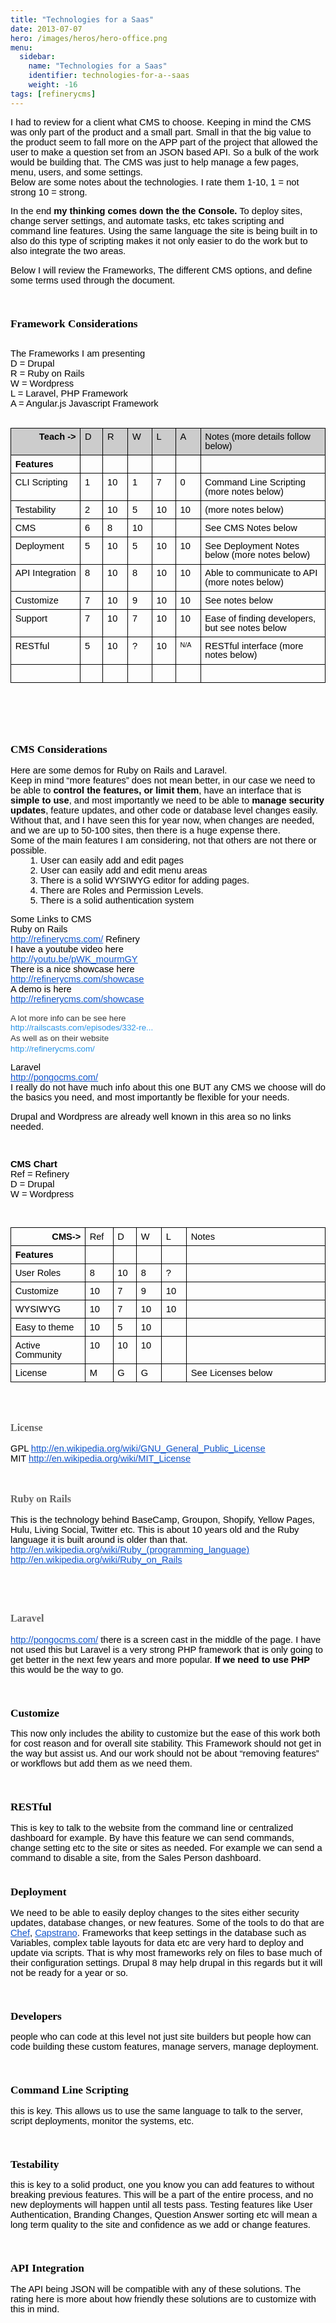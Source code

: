```yaml
---
title: "Technologies for a Saas"
date: 2013-07-07
hero: /images/heros/hero-office.png
menu:
  sidebar:
    name: "Technologies for a Saas"
    identifier: technologies-for-a--saas
    weight: -16
tags: [refinerycms]
---
```


<p>
I had to review for a client what CMS to choose. Keeping in mind the CMS was only part of the product and a small part. Small in that the big value to the product seem to fall more on the APP part of the project that allowed the user to make a question set from an JSON based API. So a bulk of the work would be building that. The CMS was just to help manage a few pages, menu, users, and some settings.
</p>
<!--start styles from google doc-->
<style type="text/css">ol{margin:0;padding:0}.c1{vertical-align:top;width:27.8pt;border-style:solid;border-color:#000000;border-width:1pt;padding:5pt 5pt 5pt 5pt}.c22{vertical-align:top;width:25.5pt;border-style:solid;border-color:#000000;border-width:1pt;padding:5pt 5pt 5pt 5pt}.c15{vertical-align:top;width:315pt;border-style:solid;border-color:#000000;border-width:1pt;padding:5pt 5pt 5pt 5pt}.c9{vertical-align:top;width:240pt;border-style:solid;border-color:#000000;border-width:1pt;padding:5pt 5pt 5pt 5pt}.c19{vertical-align:top;width:24.8pt;border-style:solid;border-color:#000000;border-width:1pt;padding:5pt 5pt 5pt 5pt}.c10{vertical-align:top;width:26.2pt;border-style:solid;border-color:#000000;border-width:1pt;padding:5pt 5pt 5pt 5pt}.c12{vertical-align:top;width:27pt;border-style:solid;border-color:#000000;border-width:1pt;padding:5pt 5pt 5pt 5pt}.c8{vertical-align:top;width:111pt;border-style:solid;border-color:#000000;border-width:1pt;padding:5pt 5pt 5pt 5pt}.c17{vertical-align:top;width:92.2pt;border-style:solid;border-color:#000000;border-width:1pt;padding:5pt 5pt 5pt 5pt}.c11{vertical-align:top;width:30.8pt;border-style:solid;border-color:#000000;border-width:1pt;padding:5pt 5pt 5pt 5pt}.c2{vertical-align:top;width:29.2pt;border-style:solid;border-color:#000000;border-width:1pt;padding:5pt 5pt 5pt 5pt}.c28{list-style-type:decimal;margin:0;padding:0}.c23{max-width:468pt;background-color:#ffffff;padding:72pt 72pt 72pt 72pt}.c26{color:#2793e6;font-size:10pt;background-color:#ffffff}.c18{color:#333333;font-size:10pt;background-color:#ffffff}.c21{padding-left:0pt;margin-left:36pt}.c6{color:inherit;text-decoration:inherit}.c0{line-height:1.0;direction:ltr}.c16{color:#1155cc;text-decoration:underline}.c27{text-align:right}.c3{font-weight:bold}.c5{direction:ltr}.c24{height:0pt}.c20{font-size:8pt}.c4{border-collapse:collapse}.c14{line-height:1.275}.c25{height:25pt}.c13{background-color:#cccccc}.c7{height:11pt}.title{padding-top:0pt;line-height:1.15;text-align:left;color:#000000;font-size:21pt;font-family:"Trebuchet MS";padding-bottom:0pt}.subtitle{padding-top:0pt;line-height:1.15;text-align:left;color:#666666;font-style:italic;font-size:13pt;font-family:"Trebuchet MS";padding-bottom:10pt}li{color:#000000;font-size:11pt;font-family:"Arial"}p{color:#000000;font-size:11pt;margin:0;font-family:"Arial"}h1{padding-top:10pt;line-height:1.15;text-align:left;color:#000000;font-size:16pt;font-family:"Trebuchet MS";padding-bottom:0pt}h2{padding-top:10pt;line-height:1.15;text-align:left;color:#000000;font-size:13pt;font-family:"Trebuchet MS";font-weight:bold;padding-bottom:0pt}h3{padding-top:8pt;line-height:1.15;text-align:left;color:#666666;font-size:12pt;font-family:"Trebuchet MS";font-weight:bold;padding-bottom:0pt}h4{padding-top:8pt;line-height:1.15;text-align:left;color:#666666;font-size:11pt;text-decoration:underline;font-family:"Trebuchet MS";padding-bottom:0pt}h5{padding-top:8pt;line-height:1.15;text-align:left;color:#666666;font-size:11pt;font-family:"Trebuchet MS";padding-bottom:0pt}h6{padding-top:8pt;line-height:1.15;text-align:left;color:#666666;font-style:italic;font-size:11pt;font-family:"Trebuchet MS";padding-bottom:0pt}</style>
<!--end styles from google doc-->
<p class="c5"><span>Below are some notes about the technologies. I rate them 1-10, 1 = not strong 10 = strong. </span></p><p class="c5 c7"><span></span></p><p class="c5"><span>In the end </span><span class="c3">my thinking comes down the the Console.</span><span> To deploy sites, change server settings, and automate tasks, etc takes scripting and command line features.  Using the same language the site is being built in to also do this type of scripting makes it not only easier to do the work but to also integrate the two areas.</span></p><p class="c5 c7"><span></span></p><p class="c5"><span>Below I will review the Frameworks, The different CMS options, and define some terms used through the document.</span></p><p class="c5 c7"><span></span></p><h2 class="c5"><a name="h.bsj31kttq3js"></a><span>Framework Considerations</span></h2><p class="c5 c7"><span></span></p><p class="c5"><span>The Frameworks I am presenting</span></p><p class="c5"><span>D = Drupal</span></p><p class="c5"><span>R = Ruby on Rails</span></p><p class="c5"><span>W = Wordpress </span></p><p class="c5"><span>L = Laravel, PHP Framework</span></p><p class="c5"><span>A = Angular.js Javascript Framework</span></p><p class="c5 c7"><span></span></p><a href="#" name="36368410253acc2780bfa65ed37321384547eea4"></a><a href="#" name="0"></a><table cellpadding="0" cellspacing="0" class="c4"><tbody><tr class="c25"><td class="c17 c13"><p class="c0 c27"><span class="c3">Teach -&gt;</span></p></td><td class="c1 c13"><p class="c0"><span>D</span></p></td><td class="c2 c13"><p class="c0"><span>R</span></p></td><td class="c10 c13"><p class="c0"><span>W</span></p></td><td class="c22 c13"><p class="c0"><span>L</span></p></td><td class="c12 c13"><p class="c0"><span>A</span></p></td><td class="c9 c13"><p class="c0"><span>Notes (more details follow below)</span></p></td></tr><tr><td class="c17"><p class="c0"><span class="c3">Features</span><span> </span></p></td><td class="c1"><p class="c0 c7"><span></span></p></td><td class="c2"><p class="c0 c7"><span></span></p></td><td class="c10"><p class="c0 c7"><span></span></p></td><td class="c22"><p class="c0 c7"><span></span></p></td><td class="c12"><p class="c0 c7"><span></span></p></td><td class="c9"><p class="c0 c7"><span></span></p></td></tr><tr><td class="c17"><p class="c0"><span>CLI Scripting</span></p></td><td class="c1"><p class="c0"><span>1</span></p></td><td class="c2"><p class="c0"><span>10</span></p></td><td class="c10"><p class="c0"><span>1</span></p></td><td class="c22"><p class="c0"><span>7</span></p></td><td class="c12"><p class="c0"><span>0</span></p></td><td class="c9"><p class="c0"><span>Command Line Scripting (more notes below)</span></p></td></tr><tr><td class="c17"><p class="c0"><span>Testability</span></p></td><td class="c1"><p class="c0"><span>2</span></p></td><td class="c2"><p class="c0"><span>10</span></p></td><td class="c10"><p class="c0"><span>5</span></p></td><td class="c22"><p class="c0"><span>10</span></p></td><td class="c12"><p class="c0"><span>10</span></p></td><td class="c9"><p class="c0"><span>(more notes below)</span></p></td></tr><tr><td class="c17"><p class="c0"><span>CMS</span></p></td><td class="c1"><p class="c0"><span>6</span></p></td><td class="c2"><p class="c0"><span>8</span></p></td><td class="c10"><p class="c0"><span>10</span></p></td><td class="c22"><p class="c0 c7"><span></span></p></td><td class="c12"><p class="c0 c7"><span></span></p></td><td class="c9"><p class="c0"><span>See CMS Notes below </span></p></td></tr><tr><td class="c17"><p class="c0"><span>Deployment</span></p></td><td class="c1"><p class="c0"><span>5</span></p></td><td class="c2"><p class="c0"><span>10</span></p></td><td class="c10"><p class="c0"><span>5</span></p></td><td class="c22"><p class="c0"><span>10</span></p></td><td class="c12"><p class="c0"><span>10</span></p></td><td class="c9"><p class="c0"><span>See Deployment Notes below (more notes below)</span></p></td></tr><tr><td class="c17"><p class="c0"><span>API Integration</span></p></td><td class="c1"><p class="c0"><span>8</span></p></td><td class="c2"><p class="c0"><span>10</span></p></td><td class="c10"><p class="c0"><span>8</span></p></td><td class="c22"><p class="c0"><span>10</span></p></td><td class="c12"><p class="c0"><span>10</span></p></td><td class="c9"><p class="c0"><span>Able to communicate to API (more notes below)</span></p></td></tr><tr class="c24"><td class="c17"><p class="c0"><span>Customize</span></p></td><td class="c1"><p class="c0"><span>7</span></p></td><td class="c2"><p class="c0"><span>10</span></p></td><td class="c10"><p class="c0"><span>9</span></p></td><td class="c22"><p class="c0"><span>10</span></p></td><td class="c12"><p class="c0"><span>10</span></p></td><td class="c9"><p class="c0"><span>See notes below</span></p></td></tr><tr class="c24"><td class="c17"><p class="c0"><span>Support</span></p></td><td class="c1"><p class="c0"><span>7</span></p></td><td class="c2"><p class="c0"><span>10</span></p></td><td class="c10"><p class="c0"><span>7</span></p></td><td class="c22"><p class="c0"><span>10</span></p></td><td class="c12"><p class="c0"><span>10</span></p></td><td class="c9"><p class="c0"><span>Ease of finding developers, but see notes below</span></p></td></tr><tr class="c24"><td class="c17"><p class="c0"><span>RESTful</span></p></td><td class="c1"><p class="c0"><span>5</span></p></td><td class="c2"><p class="c0"><span>10</span></p></td><td class="c10"><p class="c0"><span>?</span></p></td><td class="c22"><p class="c0"><span>10</span></p></td><td class="c12"><p class="c0"><span class="c20">N/A</span></p></td><td class="c9"><p class="c0"><span>RESTful interface (more notes below)</span></p></td></tr><tr class="c24"><td class="c17"><p class="c0 c7"><span></span></p></td><td class="c1"><p class="c0 c7"><span></span></p></td><td class="c2"><p class="c0 c7"><span></span></p></td><td class="c10"><p class="c0 c7"><span></span></p></td><td class="c22"><p class="c0 c7"><span></span></p></td><td class="c12"><p class="c0 c7"><span></span></p></td><td class="c9"><p class="c0 c7"><span></span></p></td></tr></tbody></table><p class="c5 c7"><span></span></p><p class="c5 c7"><span></span></p><p class="c5 c7"><span></span></p><h2 class="c5"><a name="h.ku9a911tvo84"></a><span>CMS Considerations</span></h2><p class="c5"><span>Here are some demos for Ruby on Rails and Laravel.</span></p><p class="c5"><span>Keep in mind “more features” does not mean better, in our case we need to be able to </span><span class="c3">control the features, or limit them</span><span>, have an interface that is </span><span class="c3">simple to use</span><span>, and most importantly we need to be able to </span><span class="c3">manage security updates</span><span>, feature updates, and other code or database level changes easily. Without that, and I have seen this for year now, when changes are needed, and we are up to 50-100 sites, then there is a huge expense there. </span></p><p class="c5"><span>Some of the main features I am considering, not that others are not there or possible.</span></p><ol class="c28" start="1"><li class="c21 c5"><span>User can easily add and edit pages</span></li><li class="c21 c5"><span>User can easily add and edit menu areas</span></li><li class="c21 c5"><span>There is a solid WYSIWYG editor for adding pages.</span></li><li class="c5 c21"><span>There are Roles and Permission Levels.</span></li><li class="c21 c5"><span>There is a solid authentication system </span></li></ol><p class="c5 c7"><span></span></p><p class="c5"><span>Some Links to CMS </span></p><p class="c5"><span>Ruby on Rails</span></p><p class="c5"><span class="c16"><a class="c6" href="http://refinerycms.com/">http://refinerycms.com/</a></span><span> Refinery</span></p><p class="c5"><span>I have a youtube video here</span></p><p class="c5"><span class="c16"><a class="c6" href="http://youtu.be/pWK_mourmGY">http://youtu.be/pWK_mourmGY</a></span></p><p class="c5"><span>There is a nice showcase here</span></p><p class="c5"><span class="c16"><a class="c6" href="http://refinerycms.com/showcase">http://refinerycms.com/showcase</a></span></p><p class="c5"><span>A demo is here</span></p><p class="c5"><span class="c16"><a class="c6" href="http://refinerycms.com/showcase">http://refinerycms.com/showcase</a></span></p><p class="c5 c7"><span></span></p><p class="c5"><span class="c18">A lot more info can be see here</span></p><p class="c5 c14"><span class="c26"><a class="c6" href="http://railscasts.com/episodes/332-refinery-cms-basics?view=asciicast">http://railscasts.com/episodes/332-re...</a></span><span class="c18"> </span></p><p class="c5 c14"><span class="c18">As well as on their website</span></p><p class="c5"><span class="c26"><a class="c6" href="http://refinerycms.com/">http://refinerycms.com/</a></span></p><p class="c5 c7"><span></span></p><p class="c5"><span>Laravel</span></p><p class="c5"><span class="c16"><a class="c6" href="http://pongocms.com/">http://pongocms.com/</a></span></p><p class="c5"><span>I really do not have much info about this one BUT any CMS we choose will do the basics you need, and most importantly be flexible for your needs.</span></p><p class="c5 c7"><span></span></p><p class="c5"><span>Drupal and Wordpress are already well known in this area so no links needed.</span></p><p class="c5 c7"><span></span></p><hr style="page-break-before:always;display:none;"><p class="c5 c7"><span></span></p><p class="c5 c7"><span></span></p><p class="c5"><span class="c3">CMS Chart</span></p><p class="c5"><span>Ref = Refinery</span></p><p class="c5"><span>D = Drupal</span></p><p class="c5"><span>W = Wordpress</span></p><p class="c5 c7"><span></span></p><p class="c5 c7"><span></span></p><a href="#" name="c07108ae259b4b39b7a259677a3f4c9cfbd19cf2"></a><a href="#" name="1"></a><table cellpadding="0" cellspacing="0" class="c4"><tbody><tr class="c24"><td class="c8"><p class="c0 c27"><span class="c3">CMS-&gt;</span></p></td><td class="c11"><p class="c0"><span>Ref</span></p></td><td class="c19"><p class="c0"><span>D</span></p></td><td class="c2"><p class="c0"><span>W</span></p></td><td class="c2"><p class="c0"><span>L</span></p></td><td class="c15"><p class="c0"><span>Notes</span></p></td></tr><tr><td class="c8"><p class="c0"><span class="c3">Features</span></p></td><td class="c11"><p class="c0 c7"><span></span></p></td><td class="c19"><p class="c0 c7"><span></span></p></td><td class="c2"><p class="c0 c7"><span></span></p></td><td class="c2"><p class="c0 c7"><span></span></p></td><td class="c15"><p class="c0 c7"><span></span></p></td></tr><tr><td class="c8"><p class="c0"><span>User Roles</span></p></td><td class="c11"><p class="c0"><span>8</span></p></td><td class="c19"><p class="c0"><span>10</span></p></td><td class="c2"><p class="c0"><span>8</span></p></td><td class="c2"><p class="c0"><span>?</span></p></td><td class="c15"><p class="c0 c7"><span></span></p></td></tr><tr><td class="c8"><p class="c0"><span>Customize</span></p></td><td class="c11"><p class="c0"><span>10</span></p></td><td class="c19"><p class="c0"><span>7</span></p></td><td class="c2"><p class="c0"><span>9</span></p></td><td class="c2"><p class="c0"><span>10</span></p></td><td class="c15"><p class="c0 c7"><span></span></p></td></tr><tr><td class="c8"><p class="c0"><span>WYSIWYG</span></p></td><td class="c11"><p class="c0"><span>10</span></p></td><td class="c19"><p class="c0"><span>7</span></p></td><td class="c2"><p class="c0"><span>10</span></p></td><td class="c2"><p class="c0"><span>10</span></p></td><td class="c15"><p class="c0 c7"><span></span></p></td></tr><tr><td class="c8"><p class="c0"><span>Easy to theme</span></p></td><td class="c11"><p class="c0"><span>10</span></p></td><td class="c19"><p class="c0"><span>5</span></p></td><td class="c2"><p class="c0"><span>10</span></p></td><td class="c2"><p class="c0 c7"><span></span></p></td><td class="c15"><p class="c0 c7"><span></span></p></td></tr><tr class="c24"><td class="c8"><p class="c0"><span>Active Community</span></p></td><td class="c11"><p class="c0"><span>10</span></p></td><td class="c19"><p class="c0"><span>10</span></p></td><td class="c2"><p class="c0"><span>10</span></p></td><td class="c2"><p class="c0 c7"><span></span></p></td><td class="c15"><p class="c0 c7"><span></span></p></td></tr><tr class="c24"><td class="c8"><p class="c0"><span>License</span></p></td><td class="c11"><p class="c0"><span>M</span></p></td><td class="c19"><p class="c0"><span>G</span></p></td><td class="c2"><p class="c0"><span>G</span></p></td><td class="c2"><p class="c0 c7"><span></span></p></td><td class="c15"><p class="c0"><span>See Licenses below</span></p></td></tr></tbody></table><p class="c5 c7"><span></span></p><h3 class="c5"><a name="h.7cp5e93pqpoz"></a><span>License</span></h3><p class="c5"><span>GPL </span><span class="c16"><a class="c6" href="http://en.wikipedia.org/wiki/GNU_General_Public_License">http://en.wikipedia.org/wiki/GNU_General_Public_License</a></span></p><p class="c5"><span>MIT </span><span class="c16"><a class="c6" href="http://en.wikipedia.org/wiki/MIT_License">http://en.wikipedia.org/wiki/MIT_License</a></span></p><p class="c5 c7"><span></span></p><h3 class="c5"><a name="h.i85vvdsef850"></a><span>Ruby on Rails</span></h3><p class="c5"><span>This is the technology behind BaseCamp, Groupon, Shopify, Yellow Pages, Hulu, Living Social, Twitter etc. This is about 10 years old and the Ruby language it is built around is older than that. </span></p><p class="c5"><span class="c16"><a class="c6" href="http://en.wikipedia.org/wiki/Ruby_(programming_language)">http://en.wikipedia.org/wiki/Ruby_(programming_language)</a></span></p><p class="c5"><span class="c16"><a class="c6" href="http://en.wikipedia.org/wiki/Ruby_on_Rails">http://en.wikipedia.org/wiki/Ruby_on_Rails</a></span></p><p class="c5 c7"><span></span></p><p class="c5 c7"><span></span></p><p class="c5 c7"><span></span></p><h3 class="c5"><a name="h.twnwhg6ori6a"></a><span>Laravel</span></h3><p class="c5"><span class="c16"><a class="c6" href="http://pongocms.com/">http://pongocms.com/</a></span><span> there is a screen cast in the middle of the page. I have not used this but Laravel is a very strong PHP framework that is only going to get better in the next few years and more popular. </span><span class="c3">If we need to use PHP</span><span> this would be the way to go.</span></p><p class="c5 c7"><span></span></p><h2 class="c5"><a name="h.8wf233iq86cj"></a><span>Customize</span></h2><p class="c5"><span>This now only includes the ability to customize but the ease of this work both for cost reason and for overall site stability. This Framework should not get in the way but assist us. And our work should not be about “removing features” or workflows but add them as we need them.</span></p><p class="c5 c7"><span></span></p><h2 class="c5"><a name="h.3rxqh6fh05bc"></a><span>RESTful</span></h2><p class="c5"><span>This is key to talk to the website from the command line or centralized dashboard for example. By have this feature we can send commands, change setting etc to the site or sites as needed. For example we can send a command to disable a site, from the Sales Person dashboard.</span></p><h2 class="c5"><a name="h.7yfdw1n3gf24"></a><span>Deployment</span></h2><p class="c5"><span>We need to be able to easily deploy changes to the sites either security updates, database changes, or new features. Some of the tools to do that are </span><span class="c16"><a class="c6" href="http://www.opscode.com/chef/">Chef</a></span><span>, </span><span class="c16"><a class="c6" href="https://github.com/capistrano/capistrano/wiki">Capstrano</a></span><span>. Frameworks that keep settings in the database such as Variables, complex table layouts for data etc are very hard to deploy and update via scripts. That is why most frameworks rely on files to base much of their configuration settings. Drupal 8 may help drupal in this regards but it will not be ready for a year or so.</span></p><p class="c5 c7"><span></span></p><h2 class="c5"><a name="h.qockwhs0mpge"></a><span>Developers</span></h2><p class="c5"><span>people who can code at this level not just site builders but people how can code building these custom features, manage servers, manage deployment.</span></p><p class="c5 c7"><span></span></p><h2 class="c5"><a name="h.877qyptakom0"></a><span>Command Line Scripting</span></h2><p class="c5"><span>this is key. This allows us to use the same language to talk to the server, script deployments, monitor the systems, etc.</span></p><p class="c5 c7"><span></span></p><h2 class="c5"><a name="h.946w6dd8n0py"></a><span>Testability</span></h2><p class="c5"><span>this is key to a solid product, one you know you can add features to without breaking previous features. This will be a part of the entire process, and no new deployments will happen until all tests pass. Testing features like User Authentication, Branding Changes, Question Answer sorting etc will mean a long term quality to the site and confidence as we add or change features.</span></p><p class="c5 c7"><span></span></p><h2 class="c5"><a name="h.d8uniwwgx687"></a><span>API Integration</span></h2><p class="c5"><span>The API being JSON will be compatible with any of these solutions. The rating here is more about how friendly these solutions are to customize with this in mind.</span></p>